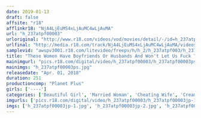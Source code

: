 ```yaml
---
date: 2019-01-13
draft: false
affsite: "r18"
afflinkr18: "NjA4LjEuMS4xLjAuMC4wLjAuMA"
url: "h_237atpf00003"
urloriginal: "http://www.r18.com/videos/vod/movies/detail/-/id=h_237atpf00003"
urlfinal: "http://media.r18.com/track/NjA4LjEuMS4xLjAuMC4wLjAuMA/videos/vod/movies/detail/-/id=h_237atpf00003"
samplevid: "awspv3001.r18.com/litevideo/freepv/h/h_2/h_237atpf003/h_237atpf003_dmb_w.mp4"
title: "These Women Have Boyfriends Or Husbands And Won't Let Us Fuck Them, So We Put Them To Sleep And Fucked Them Anyway 250 Minutes/7 Ladies"
mainimgurl: "pics.r18.com/digital/video/h_237atpf00003/h_237atpf00003ps.jpg"
mainimgs: "h_237atpf00003ps.jpg"
releasedate: "Apr. 01, 2018"
duration: 251
productioncomp: "Planet Plus"
girls: ['----']
categories: ['Beautiful Girl', 'Married Woman', 'Cheating Wife', 'Creampie', 'Blowjob', 'Over 4 Hours', 'Hi-Def']
imgurls: ['pics.r18.com/digital/video/h_237atpf00003/h_237atpf00003jp-1.jpg', 'pics.r18.com/digital/video/h_237atpf00003/h_237atpf00003jp-2.jpg', 'pics.r18.com/digital/video/h_237atpf00003/h_237atpf00003jp-3.jpg', 'pics.r18.com/digital/video/h_237atpf00003/h_237atpf00003jp-4.jpg', 'pics.r18.com/digital/video/h_237atpf00003/h_237atpf00003jp-5.jpg', 'pics.r18.com/digital/video/h_237atpf00003/h_237atpf00003jp-6.jpg', 'pics.r18.com/digital/video/h_237atpf00003/h_237atpf00003jp-7.jpg', 'pics.r18.com/digital/video/h_237atpf00003/h_237atpf00003jp-8.jpg', 'pics.r18.com/digital/video/h_237atpf00003/h_237atpf00003jp-9.jpg', 'pics.r18.com/digital/video/h_237atpf00003/h_237atpf00003jp-10.jpg', 'pics.r18.com/digital/video/h_237atpf00003/h_237atpf00003jp-11.jpg', 'pics.r18.com/digital/video/h_237atpf00003/h_237atpf00003jp-12.jpg', 'pics.r18.com/digital/video/h_237atpf00003/h_237atpf00003jp-13.jpg', 'pics.r18.com/digital/video/h_237atpf00003/h_237atpf00003jp-14.jpg', 'pics.r18.com/digital/video/h_237atpf00003/h_237atpf00003jp-15.jpg', 'pics.r18.com/digital/video/h_237atpf00003/h_237atpf00003jp-16.jpg', 'pics.r18.com/digital/video/h_237atpf00003/h_237atpf00003jp-17.jpg', 'pics.r18.com/digital/video/h_237atpf00003/h_237atpf00003jp-18.jpg', 'pics.r18.com/digital/video/h_237atpf00003/h_237atpf00003jp-19.jpg', 'pics.r18.com/digital/video/h_237atpf00003/h_237atpf00003jp-20.jpg']
imgs: ['h_237atpf00003jp-1.jpg', 'h_237atpf00003jp-2.jpg', 'h_237atpf00003jp-3.jpg', 'h_237atpf00003jp-4.jpg', 'h_237atpf00003jp-5.jpg', 'h_237atpf00003jp-6.jpg', 'h_237atpf00003jp-7.jpg', 'h_237atpf00003jp-8.jpg', 'h_237atpf00003jp-9.jpg', 'h_237atpf00003jp-10.jpg', 'h_237atpf00003jp-11.jpg', 'h_237atpf00003jp-12.jpg', 'h_237atpf00003jp-13.jpg', 'h_237atpf00003jp-14.jpg', 'h_237atpf00003jp-15.jpg', 'h_237atpf00003jp-16.jpg', 'h_237atpf00003jp-17.jpg', 'h_237atpf00003jp-18.jpg', 'h_237atpf00003jp-19.jpg', 'h_237atpf00003jp-20.jpg']
---
```

